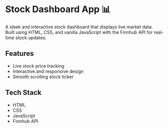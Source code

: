 # Stock Dashboard App 📊

A sleek and interactive stock dashboard that displays live market data.  
Built using HTML, CSS, and vanilla JavaScript with the Finnhub API for real-time stock updates.

## Features
- Live stock price tracking
- Interactive and responsive design
- Smooth scrolling stock ticker

## Tech Stack
- HTML
- CSS
- JavaScript
- Finnhub API
